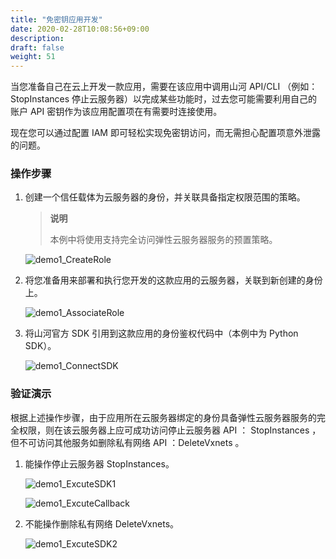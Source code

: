 ```yaml
---
title: "免密钥应用开发"
date: 2020-02-28T10:08:56+09:00
description: 
draft: false
weight: 51
---
```


当您准备自己在云上开发一款应用，需要在该应用中调用山河 API/CLI （例如： StopInstances 停止云服务器）以完成某些功能时，过去您可能需要利用自己的账户 API 密钥作为该应用配置项在有需要时连接使用。

现在您可以通过配置 IAM 即可轻松实现免密钥访问，而无需担心配置项意外泄露的问题。

### 操作步骤

1. 创建一个信任载体为云服务器的身份，并关联具备指定权限范围的策略。

   > **说明**
   >
   > 本例中将使用支持完全访问弹性云服务器服务的预置策略。

   ![demo1_CreateRole](../../_images/demo1_CreateRole.png)

2. 将您准备用来部署和执行您开发的这款应用的云服务器，关联到新创建的身份上。

   ![demo1_AssociateRole](../../_images/demo1_AssociateRole.png)

3. 将山河官方 SDK 引用到这款应用的身份鉴权代码中（本例中为 Python SDK）。

   ![demo1_ConnectSDK](../../_images/demo1_ConnectSDK.png)

### 验证演示

根据上述操作步骤，由于应用所在云服务器绑定的身份具备弹性云服务器服务的完全权限，则在该云服务器上应可成功访问停止云服务器 API ： StopInstances ，但不可访问其他服务如删除私有网络 API ：DeleteVxnets 。

1. 能操作停止云服务器 StopInstances。

   ![demo1_ExcuteSDK1](../../_images/demo1_ExcuteSDK1.png)

   ![demo1_ExcuteCallback](../../_images/demo1_ExcuteCallback.png)

2. 不能操作删除私有网络 DeleteVxnets。

   ![demo1_ExcuteSDK2](../../_images/demo1_ExcuteSDK2.png)
